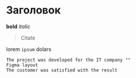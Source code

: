 # Заголовок
**bold**
*italic*
> Citate

lorem `ipsum` dolars
```
The project was developed for the IT company ""
Figma layout
The customer was satisfied with the result
```
